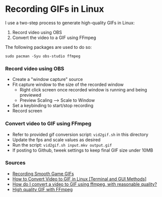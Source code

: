 # Recording GIFs in Linux

I use a two-step process to generate high-quality GIFs in Linux:

1. Record video using OBS
2. Convert the video to a GIF using FFmpeg

The following packages are used to do so:

`sudo pacman -Syu obs-studio ffmpeg`

### Record video using OBS

* Create a "window capture" source
* Fit capture window to the size of the recorded window
    * Right click screen once recorded window is running and being previewed
    * Preview Scaling --> Scale to Window
* Set a keybinding to start/stop recording
* Record screen

### Convert video to GIF using FFmpeg

* Refer to provided gif conversion script: `vid2gif.sh` in this directory
* Update the fps and scale values as desired
* Run the script: `vid2gif.sh input.mkv output.gif`
* If posting to Github, tweek settings to keep final GIF size under 10MB

### Sources

* [Recording Smooth Game GIFs](http://pixelnicks.net/tuts/gifs.html)
* [How to Convert Video to GIF in Linux \[Terminal and GUI Methods\]](https://itsfoss.com/convert-video-gif-linux/)
* [How do I convert a video to GIF using ffmpeg, with reasonable quality?](https://superuser.com/questions/556029/how-do-i-convert-a-video-to-gif-using-ffmpeg-with-reasonable-quality)
* [High quality GIF with FFmpeg](http://blog.pkh.me/p/21-high-quality-gif-with-ffmpeg.html)

